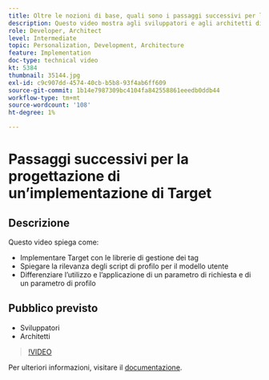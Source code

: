 ```yaml
---
title: Oltre le nozioni di base, quali sono i passaggi successivi per la progettazione di un’implementazione di Target
description: Questo video mostra agli sviluppatori e agli architetti di Adobe Target come implementare Target con le librerie di gestione dei tag, spiegare la rilevanza degli script di profilo per il modello utente e differenziare l’utilizzo e l’applicazione di un parametro di richiesta e di un parametro di profilo.
role: Developer, Architect
level: Intermediate
topic: Personalization, Development, Architecture
feature: Implementation
doc-type: technical video
kt: 5384
thumbnail: 35144.jpg
exl-id: c9c907dd-4574-40cb-b5b8-93f4ab6ff609
source-git-commit: 1b14e7987309bc4104fa842558861eeedb0ddb44
workflow-type: tm+mt
source-wordcount: '108'
ht-degree: 1%

---
```


# Passaggi successivi per la progettazione di un’implementazione di Target

## Descrizione

Questo video spiega come:

* Implementare Target con le librerie di gestione dei tag
* Spiegare la rilevanza degli script di profilo per il modello utente
* Differenziare l’utilizzo e l’applicazione di un parametro di richiesta e di un parametro di profilo

## Pubblico previsto

* Sviluppatori
* Architetti

>[!VIDEO](https://video.tv.adobe.com/v/35144/?quality=12)

Per ulteriori informazioni, visitare il [documentazione](https://experienceleague.adobe.com/docs/target/using/implement-target/implementing-target.html?lang=en).

